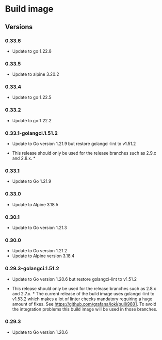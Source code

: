 # Build image

## Versions

### 0.33.6

- Update to go 1.22.6

### 0.33.5

- Update to alpine 3.20.2

### 0.33.4

- Update to go 1.22.5

### 0.33.2

- Update to go 1.22.2

### 0.33.1-golangci.1.51.2

- Update to Go version 1.21.9 but restore golangci-lint to v1.51.2

* This release should only be used for the release branches such as 2.9.x and 2.8.x. *

### 0.33.1

- Update to Go 1.21.9

### 0.33.0

- Update to Alpine 3.18.5

### 0.30.1

- Update to Go version 1.21.3

### 0.30.0

- Update to Go version 1.21.2
- Update to Alpine version 3.18.4

### 0.29.3-golangci.1.51.2

- Update to Go version 1.20.6 but restore golangci-lint to v1.51.2

* This release should only be used for the release branches such as 2.8.x and 2.7.x. *
The current release of the build image uses golangci-lint to v1.53.2 which makes
a lot of linter checks mandatory requiring a huge amount of fixes.
See https://github.com/grafana/loki/pull/9601. To avoid the integration problems this
build image will be used in those branches.

### 0.29.3

- Update to Go version 1.20.6
